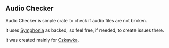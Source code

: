 ## Audio Checker
Audio Checker is simple crate to check if audio files are not broken.

It uses [Symphonia](https://github.com/pdeljanov/Symphonia) as backed, so feel free, if needed, to create issues there.

It was created mainly for [Czkawka](https://github.com/qarmin/czkawka).